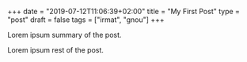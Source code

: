 +++
date = "2019-07-12T11:06:39+02:00"
title = "My First Post"
type = "post"
draft = false
tags = ["irmat", "gnou"]
+++

Lorem ipsum summary of the post.
<!--more-->
Lorem ipsum rest of the post.